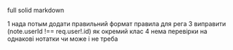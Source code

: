 full solid markdown

1 нада потым додати правильний формат правила для рега
3 виправити  (note.userId !== req.user!.id) як окремий клас
4 нема перевірки на однакові нотатки чи може і не треба
